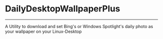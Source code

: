 # DailyDesktopWallpaperPlus
-----

A Utility to download and set Bing's or Windows Spotlight's daily photo as your wallpaper on your Linux-Desktop


